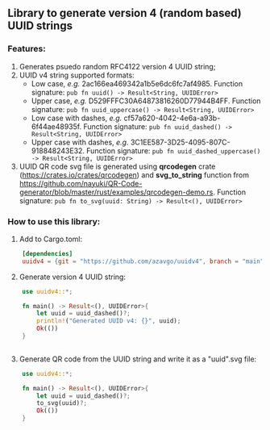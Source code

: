 ## Library to generate version 4 (random based) UUID strings 

### Features: 
1. Generates psuedo random RFC4122 version 4 UUID string;  
1. UUID v4 string supported formats: 
    * Low case, *e.g.* 2ac166ea469342a1b5e6dc6fc7af4985. Function signature: `pub fn uuid() -> Result<String, UUIDError>`
    * Upper case, *e.g.* D529FFFC30A64873816260D77944B4FF. Function signature: `pub fn uuid_uppercase() -> Result<String, UUIDError>`
    * Low case with dashes, *e.g.* cf57a620-4042-4e6a-a93b-6f44ae48935f. Function signature: `pub fn uuid_dashed() -> Result<String, UUIDError>`
    * Upper case with dashes, *e.g.* 3C1EE587-3D25-4095-807C-918848243E32. Function signature: `pub fn uuid_dashed_uppercase() -> Result<String, UUIDError>`
1. UUID QR code svg file is generated using **qrcodegen** crate (https://crates.io/crates/qrcodegen) and **svg_to_string** function from https://github.com/nayuki/QR-Code-generator/blob/master/rust/examples/qrcodegen-demo.rs. Function signature: `pub fn to_svg(uuid: String) -> Result<(), UUIDError>`

### How to use this library: 
1. Add to Cargo.toml: 
```Toml
    [dependencies]
    uuidv4 = {git = "https://github.com/azavgo/uuidv4", branch = "main"}
```
2. Generate version 4 UUID string:  
```Rust
    use uuidv4::*;

    fn main() -> Result<(), UUIDError>{
        let uuid = uuid_dashed()?;
        println!("Generated UUID v4: {}", uuid); 
        Ok(())
    }
  
```
3. Generate QR code from the UUID string and write it as a "uuid".svg file: 
```Rust
    use uuidv4::*;

    fn main() -> Result<(), UUIDError>{
        let uuid = uuid_dashed()?;
        to_svg(uuid)?;
        Ok(())
    } 
``` 
